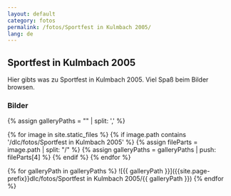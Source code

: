 ```yaml
---
layout: default
category: fotos
permalink: /fotos/Sportfest in Kulmbach 2005/
lang: de
---
```


## Sportfest in Kulmbach 2005

Hier gibts was zu Sportfest in Kulmbach 2005. Viel Spaß beim Bilder browsen.

### Bilder
{% assign galleryPaths = "" | split: ',' %}

{% for image in site.static_files %}
{% if image.path contains '/dlc/fotos/Sportfest in Kulmbach 2005' %}
        {% assign fileParts = image.path | split: "/" %}
        {% assign galleryPaths = galleryPaths | push: fileParts[4] %}
{% endif %}
{% endfor %}

{% for galleryPath in galleryPaths %}
![{{ galleryPath }}]({{site.page-prefix}}dlc/fotos/Sportfest in Kulmbach 2005/{{ galleryPath }})
{% endfor %}
